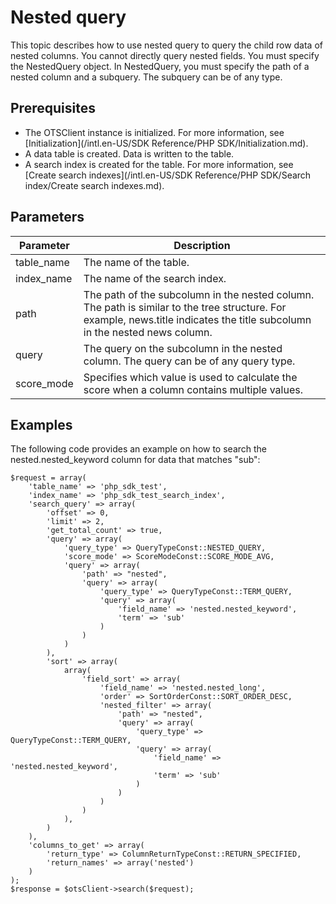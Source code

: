 # Nested query

This topic describes how to use nested query to query the child row data of nested columns. You cannot directly query nested fields. You must specify the NestedQuery object. In NestedQuery, you must specify the path of a nested column and a subquery. The subquery can be of any type.

## Prerequisites

-   The OTSClient instance is initialized. For more information, see [Initialization](/intl.en-US/SDK Reference/PHP SDK/Initialization.md).
-   A data table is created. Data is written to the table.
-   A search index is created for the table. For more information, see [Create search indexes](/intl.en-US/SDK Reference/PHP SDK/Search index/Create search indexes.md).

## Parameters

|Parameter|Description|
|---------|-----------|
|table\_name|The name of the table.|
|index\_name|The name of the search index.|
|path|The path of the subcolumn in the nested column. The path is similar to the tree structure. For example, news.title indicates the title subcolumn in the nested news column.|
|query|The query on the subcolumn in the nested column. The query can be of any query type.|
|score\_mode|Specifies which value is used to calculate the score when a column contains multiple values.|

## Examples

The following code provides an example on how to search the nested.nested\_keyword column for data that matches "sub":

```
$request = array(
    'table_name' => 'php_sdk_test',
    'index_name' => 'php_sdk_test_search_index',
    'search_query' => array(
        'offset' => 0,
        'limit' => 2,
        'get_total_count' => true,
        'query' => array(
            'query_type' => QueryTypeConst::NESTED_QUERY,
            'score_mode' => ScoreModeConst::SCORE_MODE_AVG,
            'query' => array(
                'path' => "nested",
                'query' => array(
                    'query_type' => QueryTypeConst::TERM_QUERY,
                    'query' => array(
                        'field_name' => 'nested.nested_keyword',
                        'term' => 'sub'
                    )
                )
            )
        ),
        'sort' => array(
            array(
                'field_sort' => array(
                    'field_name' => 'nested.nested_long',
                    'order' => SortOrderConst::SORT_ORDER_DESC,
                    'nested_filter' => array(
                        'path' => "nested",
                        'query' => array(
                            'query_type' => QueryTypeConst::TERM_QUERY,
                            'query' => array(
                                'field_name' => 'nested.nested_keyword',
                                'term' => 'sub'
                            )
                        )
                    )
                )
            ),
        )
    ),
    'columns_to_get' => array(
        'return_type' => ColumnReturnTypeConst::RETURN_SPECIFIED,
        'return_names' => array('nested')
    )
);
$response = $otsClient->search($request);
```

